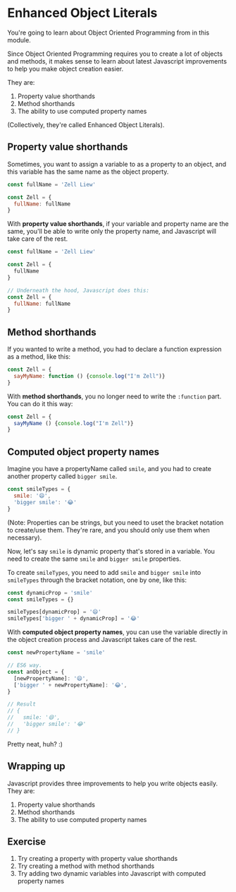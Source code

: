# Enhanced Object Literals

You're going to learn about Object Oriented Programming from in this module.

Since Object Oriented Programming requires you to create a lot of objects and methods, it makes sense to learn about latest Javascript improvements to help you make object creation easier.

They are:

1. Property value shorthands
2. Method shorthands
3. The ability to use computed property names

(Collectively, they're called Enhanced Object Literals).

## Property value shorthands

Sometimes, you want to assign a variable to as a property to an object, and this variable has the same name as the object property.

```js
const fullName = 'Zell Liew'

const Zell = {
  fullName: fullName
}
```

With **property value shorthands**, if your variable and property name are the same, you'll be able to write only the property name, and Javascript will take care of the rest.

```js
const fullName = 'Zell Liew'

const Zell = {
  fullName
}

// Underneath the hood, Javascript does this:
const Zell = {
  fullName: fullName
}
```

## Method shorthands

If you wanted to write a method, you had to declare a function expression as a method, like this:

```js
const Zell = {
  sayMyName: function () {console.log("I'm Zell")}
}
```

With **method shorthands**, you no longer need to write the `:function` part. You can do it this way:

```js
const Zell = {
  sayMyName () {console.log("I'm Zell")}
}
```

## Computed object property names

Imagine you have a propertyName called `smile`, and you had to create another property called `bigger smile`.

```js
const smileTypes = {
  smile: '😄',
  'bigger smile': '😂'
}
```

(Note: Properties can be strings, but you need to uset the bracket notation to create/use them. They're rare, and you should only use them when necessary).

Now, let's say `smile` is dynamic property that's stored in a variable. You need to create the same `smile` and `bigger smile` properties.

To create `smileTypes`, you need to add `smile` and `bigger smile` into `smileTypes` through the bracket notation, one by one, like this:

```js
const dynamicProp = 'smile'
const smileTypes = {}

smileTypes[dynamicProp] = '😄'
smileTypes['bigger ' + dynamicProp] = '😂'
```

With **computed object property names**, you can use the variable directly in the object creation process and Javascript takes care of the rest.

```js
const newPropertyName = 'smile'

// ES6 way.
const anObject = {
  [newPropertyName]: '😄',
  ['bigger ' + newPropertyName]: '😂',
}

// Result
// {
//   smile: '😄',
//   'bigger smile': '😂'
// }
```

Pretty neat, huh? :)

## Wrapping up

Javascript provides three improvements to help you write objects easily. They are:

1. Property value shorthands
2. Method shorthands
3. The ability to use computed property names

## Exercise

1. Try creating a property with property value shorthands
2. Try creating a method with method shorthands
3. Try adding two dynamic variables into Javascript with computed property names